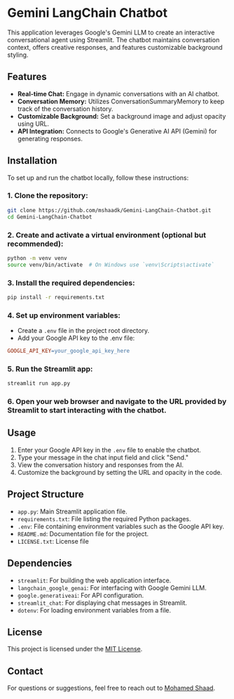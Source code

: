 # Gemini LangChain Chatbot
This application leverages Google's Gemini LLM to create an interactive conversational agent using Streamlit. The chatbot maintains conversation context, offers creative responses, and features customizable background styling.

## Features
- **Real-time Chat:** Engage in dynamic conversations with an AI chatbot.
- **Conversation Memory:** Utilizes ConversationSummaryMemory to keep track of the conversation history.
- **Customizable Background:** Set a background image and adjust opacity using URL.
- **API Integration:** Connects to Google's Generative AI API (Gemini) for generating responses.

## Installation
To set up and run the chatbot locally, follow these instructions:

### 1. Clone the repository:

```bash
git clone https://github.com/mshaadk/Gemini-LangChain-Chatbot.git
cd Gemini-LangChain-Chatbot
```

### 2. Create and activate a virtual environment (optional but recommended):

```bash
python -m venv venv
source venv/bin/activate  # On Windows use `venv\Scripts\activate`
```

### 3. Install the required dependencies:

```bash
pip install -r requirements.txt
```

### 4. Set up environment variables:

- Create a `.env` file in the project root directory.
- Add your Google API key to the .env file:

```makefile
GOOGLE_API_KEY=your_google_api_key_here
```

### 5. Run the Streamlit app:

```bash
streamlit run app.py
```

### 6. Open your web browser and navigate to the URL provided by Streamlit to start interacting with the chatbot.

## Usage
1. Enter your Google API key in the `.env` file to enable the chatbot.
2. Type your message in the chat input field and click "Send."
3. View the conversation history and responses from the AI.
4. Customize the background by setting the URL and opacity in the code.
   
## Project Structure
- `app.py`: Main Streamlit application file.
- `requirements.txt`: File listing the required Python packages.
- `.env`: File containing environment variables such as the Google API key.
- `README.md`: Documentation file for the project.
- `LICENSE.txt`: License file

## Dependencies
- `streamlit`: For building the web application interface.
- `langchain_google_genai`: For interfacing with Google Gemini LLM.
- `google.generativeai`: For API configuration.
- `streamlit_chat`: For displaying chat messages in Streamlit.
- `dotenv`: For loading environment variables from a file.

## License
This project is licensed under the [MIT License](LICENSE.txt).

## Contact
For questions or suggestions, feel free to reach out to [Mohamed Shaad](https://www.linkedin.com/in/mohamedshaad/).
